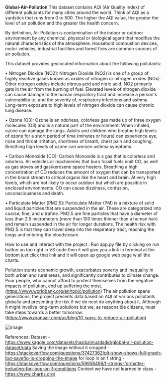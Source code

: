 **Global-Air-Pollution** 
This dataset contains AQI (Air Quality Index) of different pollutants for many cities around the world.
Think of AQI as a yardstick that runs from 0 to 500. The higher the AQI value, the greater the level of air pollution and the greater the health concern.

By definition, Air Pollution is contamination of the indoor or outdoor environment by any chemical, physical or biological agent that modifies the natural characteristics of the atmosphere. 
Household combustion devices, motor vehicles, industrial facilities and forest fires are common sources of air pollution. 

This dataset provides geolocated information about the following pollutants:

•	Nitrogen Dioxide [NO2]: Nitrogen Dioxide (NO2) is one of a group of highly reactive gases known as oxides of nitrogen or nitrogen oxides (NOx). Other nitrogen oxides include nitrous acid and nitric acid. NO2 primarily gets in the air from the burning of fuel. Elevated levels of nitrogen dioxide can cause damage to the human respiratory tract and increase a person's vulnerability to, and the severity of, respiratory infections and asthma. Long-term exposure to high levels of nitrogen dioxide can cause chronic lung disease.

•	Ozone [O3]: Ozone is an odorless, colorless gas made up of three oxygen molecules (O3) and is a natural part of the environment. When inhaled, ozone can damage the lungs. Adults and children who breathe high levels of ozone for a short period of time (minutes or hours) can experience eye, nose and throat irritation, shortness of breath, chest pain and coughing. Breathing high levels of ozone can worsen asthma symptoms.

•	Carbon Monoxide [CO]: Carbon Monoxide is a gas that is colorless and odorless. All vehicles or machineries that burn fossil fuels emit CO, as well as gas stoves and gas/kerosene space heaters.  Breathing a high concentration of CO reduces the amount of oxygen that can be transported in the blood stream to critical organs like the heart and brain. At very high levels, which are not likely to occur outdoor but which are possible in enclosed environments. CO can cause dizziness, confusion, unconsciousness and death.

•	Particulate Matter [PM2.5]: Particulate Matter (PM) is a mixture of solid and liquid particles that are suspended in the air. These are categorized into coarse, fine, and ultrafine. PM2.5 are fine particles that have a diameter of less than 2.5 micrometers (more than 100 times thinner than a human hair) and remain suspended in the air for longer durations. The health risk with PM2.5 is that they can travel deep into the respiratory tract, reaching the lungs and entering the bloodstream.

How to use and interact with the project : Run app.py file by clicking on run button on too right in VS code then it will give you a link in terminal at the bottom just click that link and it will open up google web page w all the charts.

Pollution stunts economic growth, exacerbates poverty and inequality in both urban and rural areas, and significantly contributes to climate change. Poor people, who cannot afford to protect themselves from the negative impacts of pollution, end up suffering the most. (https://www.worldbank.org/en/topic/pollution) The air pollution spans generations, the project presents data based on AQI of various pollutants globally and presenting the risk if we do neot do anything about it. Although it might invoilve long-term solutions but we, as responsible citizens, must take steps towards a better tomorrow. (https://www.pranaair.com/us/blog/10-ways-to-reduce-air-pollution).

![image](https://github.com/Rac-Berer/Global-Air-Pollution/assets/143920584/956c1284-3eeb-45f7-a99d-7b5aa17ea326)

References:
Dataset - https://www.kaggle.com/datasets/hasibalmuzdadid/global-air-pollution-dataset/data
Saving the image without it cropped - https://stackoverflow.com/questions/37427362/plt-show-shows-full-graph-but-savefig-is-cropping-the-image
for loop in an f string - https://stackoverflow.com/questions/59956496/f-strings-formatter-including-for-loop-or-if-conditions
Context we have not learned in class - https://www.chartjs.org/
